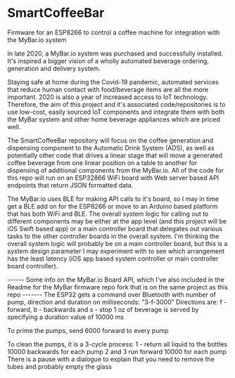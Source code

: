 # SmartCoffeeBar
Firmware for an ESP8266 to control a coffee machine for integration with the MyBar.io system

In late 2020, a MyBar.io system was purchased and successfully installed. It's inspired a bigger vision of a wholly automated beverage ordering, generation and delivery system.

Staying safe at home during the Covid-19 pandemic, automated services that reduce human contact with food/beverage items are all the more important. 2020 is also a year of increased access to IoT technology. Therefore, the aim of this project and it's associated code/repositories is to use low-cost, easily sourced IoT components and integrate them with both the MyBar system and other home beverage appliances which are priced well. 

The SmartCoffeeBar repository will focus on the coffee generation and dispensing component to the Automatic Drink System (ADS), as well as potentially other code that drives a linear stage that will move a generated coffee beverage from one linear position on a table to another for dispensing of additional components from the MyBar.io. All of the code for this repo will run on an ESP32866 WiFi board with Web server based API endpoints that return JSON formatted data.

The MyBar.io uses BLE for making API calls to it's board, so I may in time get a BLE add on for the ESP8266 or move to an Arduino based platform that has both WiFi and BLE. The overall system logic for calling out to different components may be either at the app level (and this project will be iOS Swift based app) or a main controller board that delegates out various tasks to the other controller boards in the overall system. I'm thinking the overall system logic will probably be on a main controller board, but this is a system design parameter I may experiment with to see which arrangement has the least latency (iOS app based system controller or main controller board controller).

------ Some info on the MyBar.io Board API, which I've also included in the Readme for the MyBar firmware repo fork that is on the same project as this repo -------
The ESP32 gets a command over Bluetooth with number of pump, direction and duration on milliseconds: "3-f-3000"
Directions are: f - forward, b - backwards and s -  stop
1 oz of beverage is served by specifying a duration value of 10000 ms

To prime the pumps, send 6000 forward to every pump

To clean the pumps, it is a 3-cycle process:
1 - return all liquid to the bottles 10000 backwards for each pump
2 and 3 run forward 10000 for each pump
There is a pause with a dialogue to explain that you need to remove the tubes and probably empty the glass
